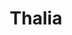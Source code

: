 ---
sw-dress-id: thalia
sw-dress-collection-id: dream-away
sw-dress-name: &title Thalia
sw-dress-producer: Boudoir Wedding by A. Pereverzeva
sw-dress-colors:
  - слонова кост
  - прасковен
sw-dress-sizes: от XS до 6XL
sw-dress-model-size: L, слонова кост
sw-dress-price: 1260
sw-dress-description: &desc |-
  Романтична рокля от няколко слоя, която създава пролетно и феерично усещане. Изработена е в А-линия от най-финия тюл, дълъг колан и горна декорация с изискана флорална дантела и мъниста.  
  
  Възможни са леки промени по дизайна.
sw-dress-photos:
  - front
  - back
  - close

title: *title
description: *desc
layout: dress
image: /assets/images/dresses/thalia-front-1280.JPG
permalink: /dresses/thalia
---